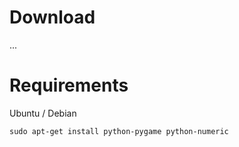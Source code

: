 # Download #
...
# Requirements #
Ubuntu / Debian
```
sudo apt-get install python-pygame python-numeric
```